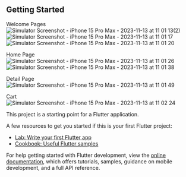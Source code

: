 
## Getting Started

Welcome Pages                                                              
![Simulator Screenshot - iPhone 15 Pro Max - 2023-11-13 at 11 01 13(2)](https://github.com/trntrinh79/food_delivery_mobile_app/assets/91517750/847802e6-28ca-48fb-a3f5-f1351551dd1d)
![Simulator Screenshot - iPhone 15 Pro Max - 2023-11-13 at 11 01 17](https://github.com/trntrinh79/food_delivery_mobile_app/assets/91517750/77f97472-2346-4728-ba51-c429ff6c97a4)
![Simulator Screenshot - iPhone 15 Pro Max - 2023-11-13 at 11 01 20](https://github.com/trntrinh79/food_delivery_mobile_app/assets/91517750/bcb4f875-f17d-4533-8444-953b3f589132)

Home Page                                                 
![Simulator Screenshot - iPhone 15 Pro Max - 2023-11-13 at 11 01 26](https://github.com/trntrinh79/food_delivery_mobile_app/assets/91517750/97833010-24cc-4b5f-973d-1c3b973385e2)
![Simulator Screenshot - iPhone 15 Pro Max - 2023-11-13 at 11 01 38](https://github.com/trntrinh79/food_delivery_mobile_app/assets/91517750/0570b33c-2793-4755-8339-fc5878525620)

Detail Page                                                                                               
![Simulator Screenshot - iPhone 15 Pro Max - 2023-11-13 at 11 01 49](https://github.com/trntrinh79/food_delivery_mobile_app/assets/91517750/a765d20a-ebca-4b4d-9ca1-d06372d28fa7)

Cart                                                                                            
![Simulator Screenshot - iPhone 15 Pro Max - 2023-11-13 at 11 02 24](https://github.com/trntrinh79/food_delivery_mobile_app/assets/91517750/cd1d54d8-90f1-48ba-9ba5-cc3c00a0e9f2)


This project is a starting point for a Flutter application.

A few resources to get you started if this is your first Flutter project:

- [Lab: Write your first Flutter app](https://docs.flutter.dev/get-started/codelab)
- [Cookbook: Useful Flutter samples](https://docs.flutter.dev/cookbook)

For help getting started with Flutter development, view the
[online documentation](https://docs.flutter.dev/), which offers tutorials,
samples, guidance on mobile development, and a full API reference.
